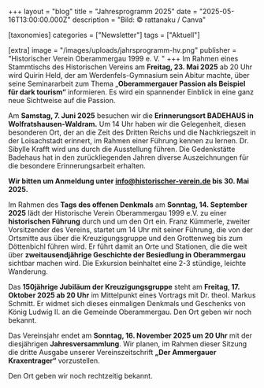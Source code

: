 +++
layout = "blog"
title = "Jahresprogramm 2025"
date = "2025-05-16T13:00:00.000Z"
description = "Bild: © rattanaku / Canva"

[taxonomies]
categories = ["Newsletter"]
tags = ["Aktuell"]

[extra]
image = "/images/uploads/jahrsprogramm-hv.png"
publisher = "Historischer Verein Oberammergau 1999 e. V. "
+++
Im Rahmen eines Stammtischs des Historischen Vereins am **Freitag, 23. Mai 2025** ab 20 Uhr wird Quirin Held, der am Werdenfels-Gymnasium sein Abitur machte, über seine Seminararbeit zum Thema „**Oberammergauer Passion als Beispiel für dark tourism“** informieren. Es wird ein spannender Einblick in eine ganz neue Sichtweise auf die Passion.

Am **Samstag, 7. Juni 2025** besuchen wir die **Erinnerungsort BADEHAUS in Wolfratshausen-Waldram.** Um 14 Uhr haben wir die Gelegenheit, diesen besonderen Ort, der an die Zeit des Dritten Reichs und die Nachkriegszeit in der Loisachstadt erinnert, im Rahmen einer Führung kennen zu lernen. Dr. Sibylle Krafft wird uns durch die Ausstellung führen. Die Gedenkstätte Badehaus hat in den zurückliegenden Jahren diverse Auszeichnungen für die besondere Erinnerungsarbeit erhalten.

**Wir bitten um Anmeldung unter info@historischer-verein.de bis 30. Mai 2025.**

Im Rahmen des **Tags des offenen Denkmals** am **Sonntag, 14. September 2025** lädt der Historische Verein Oberammergau 1999 e.V. zu einer **historischen Führung** durch und um den Ort ein. Franz Kümmerle, zweiter Vorsitzender des Vereins, startet um 14 Uhr mit seiner Führung, die von der Ortsmitte aus über die Kreuzigungsgruppe und den Grottenweg bis zum Döttenbichl führen wird. Er führt damit an Orte und Stationen, die die weit über **zweitausendjährige Geschichte der Besiedlung in Oberammergau** sichtbar machen wird. Die Exkursion beinhaltet eine 2-3 stündige, leichte Wanderung.

Das **150jährige Jubiläum der Kreuzigungsgruppe** steht am **Freitag, 17. Oktober 2025 ab 20 Uhr** im Mittelpunkt eines Vortrags mit Dr. theol. Markus Schmitt. Er widmet sich dieses einmaligen Denkmals und Geschenks von König Ludwig II. an die Gemeinde Oberammergau. Den Ort geben wir noch bekannt.

Das Vereinsjahr endet am **Sonntag, 16. November 2025 um 20 Uhr** mit der diesjährigen **Jahresversammlung**. Wir planen, im Rahmen dieser Sitzung die dritte Ausgabe unserer Vereinszeitschrift **„Der Ammergauer Kraxentrager“** vorzustellen. 

Den Ort geben wir noch rechtzeitig bekannt.
